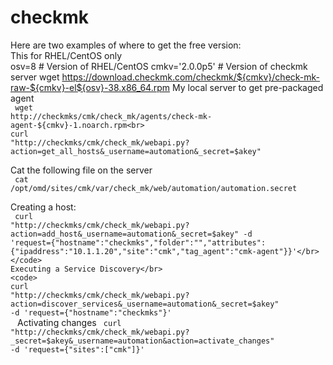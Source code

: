 # checkmk

Here are two examples of where to get the free version:</br>
This for RHEL/CentOS only</br>
 <nowiki>
osv=8 # Version of RHEL/CentOS
cmkv='2.0.0p5' # Version of checkmk server
wget https://download.checkmk.com/checkmk/${cmkv}/check-mk-raw-${cmkv}-el${osv}-38.x86_64.rpm
</nowiki>
My local server to get pre-packaged agent</br>
<code>
wget http://checkmks/cmk/check_mk/agents/check-mk-agent-${cmkv}-1.noarch.rpm<br>
curl "http://checkmks/cmk/check_mk/webapi.py?action=get_all_hosts&_username=automation&_secret=$akey"</br>
</code>
Cat the following file on the server</br>
<code>
cat /opt/omd/sites/cmk/var/check_mk/web/automation/automation.secret</br>
</code>
Creating a host:</br>
<code>
curl "http://checkmks/cmk/check_mk/webapi.py?action=add_host&_username=automation&_secret=$akey" -d 'request={"hostname":"checkmks","folder":"","attributes":{"ipaddress":"10.1.1.20","site":"cmk","tag_agent":"cmk-agent"}}'</br>
</code>
Executing a Service Discovery</br>
<code>
curl "http://checkmks/cmk/check_mk/webapi.py?action=discover_services&_username=automation&_secret=$akey" -d 'request={"hostname":"checkmks"}'</br>
</code>
Activating changes
<code>
curl "http://checkmks/cmk/check_mk/webapi.py?_secret=$akey&_username=automation&action=activate_changes" -d 'request={"sites":["cmk"]}'</br>
</code>
